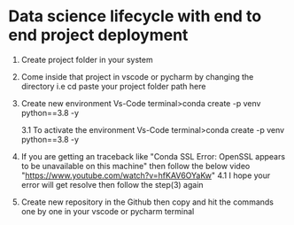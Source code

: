 # Data science lifecycle with end to end project deployment
1. Create project folder in your system

2. Come inside that project in vscode or pycharm by changing the directory i.e cd paste your project folder path here

3. Create new environment
   Vs-Code terminal>conda create -p venv python==3.8 -y
   
   3.1 To activate the environment
   Vs-Code terminal>conda create -p venv python==3.8 -y

4. If you are getting an traceback like "Conda SSL Error: OpenSSL appears to be unavailable on this machine" then follow the below video
   "https://www.youtube.com/watch?v=hfKAV6OYaKw"
   4.1 I hope your error will get resolve then follow the step(3) again

5. Create new repository in the Github then copy and hit the commands one by one in your vscode or pycharm terminal


